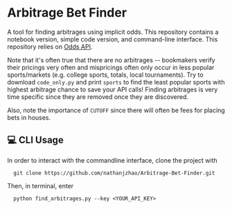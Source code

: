 # Arbitrage Bet Finder
A tool for finding arbitrages using implicit odds. This repository contains a notebook version, simple code version, and command-line interface. This repository relies on [Odds API](https://the-odds-api.com/).

Note that it's often true that there are no arbitrages -- bookmakers verify their pricings very often and mispricings often only occur in less popular sports/markets (e.g. college sports, totals, local tournaments). Try to download `code_only.py` and print `sports` to find the least popular sports with highest arbitrage chance to save your API calls! Finding arbitrages is very time specific since they are removed once they are discovered.

Also, note the importance of `CUTOFF` since there will often be fees for placing bets in houses. 

## 💻 CLI Usage

In order to interact with the commandline interface, clone the project with

```
  git clone https://github.com/nathanjzhao/Arbitrage-Bet-Finder.git
```

Then, in terminal, enter

```
  python find_arbitrages.py --key <YOUR_API_KEY>
```


